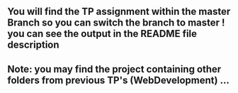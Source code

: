 ## You will find the TP assignment within the master Branch so you can switch the branch to master ! you can see the output in the README file description
## Note: you may find the project containing other folders from previous TP's (WebDevelopment) ...
